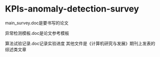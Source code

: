 # KPIs-anomaly-detection-survey
main_survey.doc是要书写的论文


异常检测模板.doc是论文参考模板


算法试验记录.doc记录实验进度
其他文件是《计算机研究与发展》期刊上发表的综述类文章
